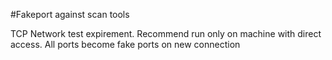 #Fakeport against scan tools

TCP Network test expirement. Recommend run only on machine with direct access.
All ports become fake ports on new connection
